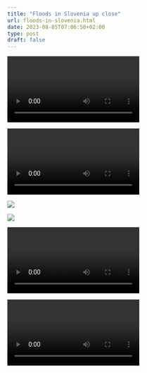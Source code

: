 ```yaml
---
title: "Floods in Slovenia up close"
url: floods-in-slovenia.html
date: 2023-08-05T07:06:50+02:00
type: post
draft: false
---
```


<video src="/assets/floods/IMG_1471.mp4" controls></video>

<video src="/assets/floods/IMG_1474.mp4" controls></video>

![](/assets/floods/IMG_1469.webp)

![](/assets/floods/IMG_1470.webp)

<video src="/assets/floods/IMG_1461.mp4" controls></video>

<video src="/assets/floods/IMG_1466.mp4" controls></video>
